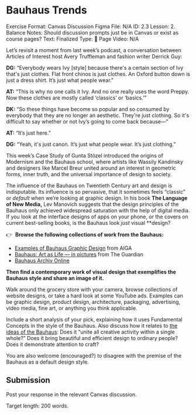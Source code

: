 # Bauhaus Trends

Exercise Format: Canvas Discussion
Figma File: N/A
ID: 2.3
Lesson: 2. Balance 
Notes: Should discussion prompts just be in Canvas or exist as course pages?
Text: Finalized
Type: 📄 Page 
Video: N/A

Let’s revisit a moment from last week’s podcast, a conversation between Articles of Interest host Avery Truffleman and fashion writer Derrick Guy:

**DG:** “Everybody wears Ivy [style] because there's a certain section of Ivy that's just clothes. Flat front chinos is just clothes. An Oxford button down is just a dress shirt. It’s just what people wear.”

**AT:** “This is why no one calls it Ivy. And no one really uses the word Preppy. Now these clothes are mostly called ‘classics’ or ‘basics.’”

**DK:** “So these things have become so popular and so consumed by everybody that they are no longer an aesthetic. They're just clothing. So it's difficult to say whether or not Ivy’s going to come back because—”

**AT:** “It’s just here.”

**DG:** “Yeah, it's just canon. It’s just what people wear. It’s just clothing.”

This week’s Case Study of Gunta Stözel introduced the origins of Modernism and the Bauhaus school, where artists like Wassily Kandinsky and designers like Marcel Breur united around an interest in geometric forms, inner truth, and the universal importance of design to society. 

The influence of the Bauhaus on Twentieth Century art and design is indisputable. Its influence is so pervasive, that it sometimes feels “classic” or *default* when we’re looking at graphic design.  In his book **************************The Language of New Media,************************** Lev Manovich suggests that the design principles of the Bauhaus only achieved widespread saturation with the help of digital media. If you look at the interface designs of apps on your phone, or the covers on current best-selling books, is the Bauhaus look *just* visual **design? 

👉  **Browse the following collections of work from the Bauhaus:**

- [Examples of Bauhaus Graphic Design](https://eyeondesign.aiga.org/5-examples-of-bauhaus-graphic-design-that-shaped-the-movement/) from AIGA
- [Bauhaus: Art as Life — in pictures](https://www.theguardian.com/culture/gallery/2012/apr/13/bauhaus-art-architecture-barbican-gallery) from The Guardian
- [Bauhaus Archiv Online](https://www.bauhaus.de/en/sammlung/6299_sammlung_online/)

**Then find a contemporary work of visual design that exemplifies the Bauhaus style and share an image of it.** 

Walk around the grocery store with your camera, browse collections of website designs, or take a hard look at some YouTube ads. Examples can be graphic design, product design, architecture, packaging, advertising, video media, fine art, or anything you think applicable. 

Include a short analysis of your pick, explaining how it uses Fundamental Concepts in the style of the Bauhaus. Also discuss how it relates to [the ideas of the Bauhaus](https://medium.com/a-rchi-tech-ture/bauhaus-manifesto-532c6d50d370): Does it “unite all creative activity within a single whole?” Does it bring beautiful and efficient design to ordinary people? Does it demonstrate attention to craft? 

You are also welcome (encouraged?) to disagree with the premise of the Bauhaus as a default design style.

## Submission

Post your response in the relevant Canvas discussion.

Target length: 200 words.